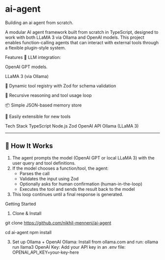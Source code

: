 # ai-agent
Building an ai agent from scratch.

A modular AI agent framework built from scratch in TypeScript, designed to work with both LLaMA 3 via Ollama and OpenAI models. This project enables function-calling agents that can interact with external tools through a flexible plugin-style system.

Features
🧠 LLM integration:

OpenAI GPT models.

LLaMA 3 (via Ollama)

🧰 Dynamic tool registry with Zod for schema validation

🔁 Recursive reasoning and tool usage loop

📦 Simple JSON-based memory store

🔌 Easily extensible for new tools

Tech Stack
TypeScript
Node.js
Zod
OpenAI API 
Ollama (LLaMA 3)

---

## 🧠 How It Works

1. The agent prompts the model (OpenAI GPT or local LLaMA 3) with the user query and tool definitions.
2. If the model chooses a function/tool, the agent:
   - Parses the call
   - Validates the input using Zod
   - Optionally asks for human confirmation (human-in-the-loop)
   - Executes the tool and sends the result back to the model
3. This loop continues until a final response is generated.



Getting Started
1. Clone & Install

git clone https://github.com/nikhil-menneni/ai-agent

cd ai-agent
npm install

3. Set up Ollama + OpenAI
Ollama: Install from ollama.com and run:
ollama run llama3
OpenAI Key: Add your API key in an .env file:
OPENAI_API_KEY=your-key-here
